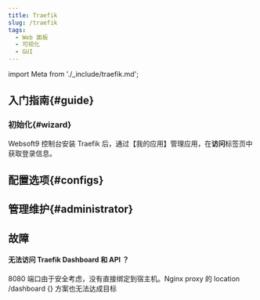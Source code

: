 ```yaml
---
title: Traefik
slug: /traefik
tags:
  - Web 面板
  - 可视化
  - GUI
---
```


import Meta from './_include/traefik.md';

<Meta name="meta" />

## 入门指南{#guide}

### 初始化{#wizard}

Websoft9 控制台安装 Traefik 后，通过【我的应用】管理应用，在**访问**标签页中获取登录信息。  



## 配置选项{#configs}


## 管理维护{#administrator}


## 故障

#### 无法访问 Traefik Dashboard 和 API ？

8080 端口由于安全考虑，没有直接绑定到宿主机。Nginx proxy 的 location /dashboard {} 方案也无法达成目标